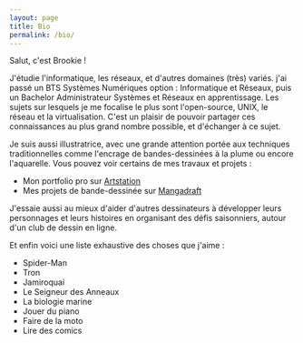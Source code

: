 ```yaml
---
layout: page
title: Bio
permalink: /bio/
---
```


Salut, c'est Brookie ! 

J'étudie l'informatique, les réseaux, et d'autres domaines (très) variés. j'ai passé un BTS Systèmes Numériques option : Informatique et Réseaux, puis un Bachelor Administrateur Systèmes et Réseaux en apprentissage. Les sujets sur lesquels je me focalise le plus sont l'open-source, UNIX, le réseau et la virtualisation. C'est un plaisir de pouvoir partager ces connaissances au plus grand nombre possible, et d'échanger à ce sujet. 

Je suis aussi illustratrice, avec une grande attention portée aux techniques traditionnelles comme l'encrage de bandes-dessinées à la plume ou encore l'aquarelle. Vous pouvez voir certains de mes travaux et projets :
- Mon portfolio pro sur [Artstation](hhttps://beck_brook.artstation.com/)
- Mes projets de bande-dessinée sur [Mangadraft](https://www.mangadraft.com/user/beck-brook)

J'essaie aussi au mieux d'aider d'autres dessinateurs à développer leurs personnages et leurs histoires en organisant des défis saisonniers, autour d'un club de dessin en ligne. 

Et enfin voici une liste exhaustive des choses que j'aime : 
- Spider-Man
- Tron
- Jamiroquai
- Le Seigneur des Anneaux
- La biologie marine
- Jouer du piano
- Faire de la moto 
- Lire des comics



